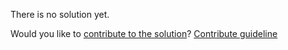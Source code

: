 
There is no solution yet.

Would you like to [contribute to the solution](https://github.com/BFEdev/BFE.dev-solutions/blob/main/problem/implement-array-prototype-map_en.md)? [Contribute guideline](https://github.com/BFEdev/BFE.dev-solutions#how-to-contribute)
